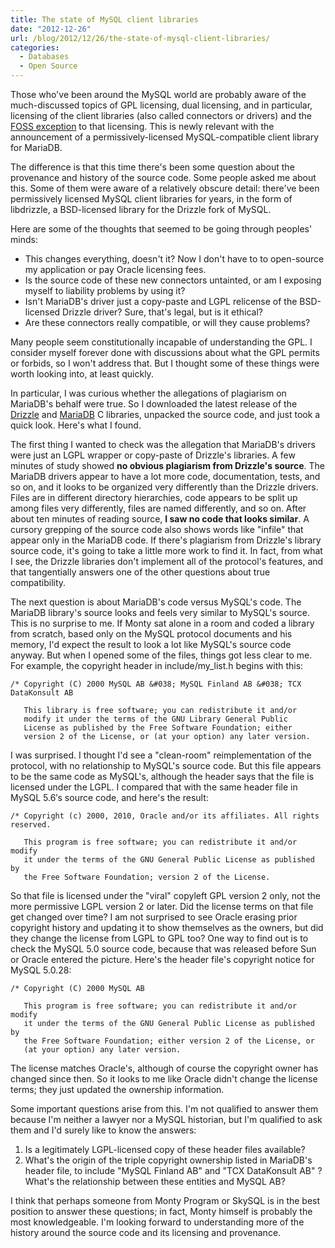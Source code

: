 ```yaml
---
title: The state of MySQL client libraries
date: "2012-12-26"
url: /blog/2012/12/26/the-state-of-mysql-client-libraries/
categories:
  - Databases
  - Open Source
---
```

Those who've been around the MySQL world are probably aware of the much-discussed topics of GPL licensing, dual licensing, and in particular, licensing of the client libraries (also called connectors or drivers) and the [FOSS exception][1] to that licensing. This is newly relevant with the announcement of a permissively-licensed MySQL-compatible client library for MariaDB.

The difference is that this time there's been some question about the provenance and history of the source code. Some people asked me about this. Some of them were aware of a relatively obscure detail: there've been permissively licensed MySQL client libraries for years, in the form of libdrizzle, a BSD-licensed library for the Drizzle fork of MySQL.

Here are some of the thoughts that seemed to be going through peoples' minds:

*   This changes everything, doesn't it? Now I don't have to to open-source my application or pay Oracle licensing fees.
*   Is the source code of these new connectors untainted, or am I exposing myself to liability problems by using it?
*   Isn't MariaDB's driver just a copy-paste and LGPL relicense of the BSD-licensed Drizzle driver? Sure, that's legal, but is it ethical?
*   Are these connectors really compatible, or will they cause problems?

Many people seem constitutionally incapable of understanding the GPL. I consider myself forever done with discussions about what the GPL permits or forbids, so I won't address that. But I thought some of these things were worth looking into, at least quickly.

In particular, I was curious whether the allegations of plagiarism on MariaDB's behalf were true. So I downloaded the latest release of the [Drizzle][2] and [MariaDB][3] C libraries, unpacked the source code, and just took a quick look. Here's what I found.

The first thing I wanted to check was the allegation that MariaDB's drivers were just an LGPL wrapper or copy-paste of Drizzle's libraries. A few minutes of study showed **no obvious plagiarism from Drizzle's source**. The MariaDB drivers appear to have a lot more code, documentation, tests, and so on, and it looks to be organized very differently than the Drizzle drivers. Files are in different directory hierarchies, code appears to be split up among files very differently, files are named differently, and so on. After about ten minutes of reading source, **I saw no code that looks similar**. A cursory grepping of the source code also shows words like "infile" that appear only in the MariaDB code. If there's plagiarism from Drizzle's library source code, it's going to take a little more work to find it. In fact, from what I see, the Drizzle libraries don't implement all of the protocol's features, and that tangentially answers one of the other questions about true compatibility.

The next question is about MariaDB's code versus MySQL's code. The MariaDB library's source looks and feels very similar to MySQL's source. This is no surprise to me. If Monty sat alone in a room and coded a library from scratch, based only on the MySQL protocol documents and his memory, I'd expect the result to look a lot like MySQL's source code anyway. But when I opened some of the files, things got less clear to me. For example, the copyright header in include/my_list.h begins with this:

    /* Copyright (C) 2000 MySQL AB &#038; MySQL Finland AB &#038; TCX DataKonsult AB
       
       This library is free software; you can redistribute it and/or
       modify it under the terms of the GNU Library General Public
       License as published by the Free Software Foundation; either
       version 2 of the License, or (at your option) any later version.

I was surprised. I thought I'd see a "clean-room" reimplementation of the protocol, with no relationship to MySQL's source code. But this file appears to be the same code as MySQL's, although the header says that the file is licensed under the LGPL. I compared that with the same header file in MySQL 5.6&#8242;s source code, and here's the result:

    /* Copyright (c) 2000, 2010, Oracle and/or its affiliates. All rights reserved.
    
       This program is free software; you can redistribute it and/or modify
       it under the terms of the GNU General Public License as published by
       the Free Software Foundation; version 2 of the License.

So that file is licensed under the "viral" copyleft GPL version 2 only, not the more permissive LGPL version 2 or later. Did the license terms on that file get changed over time? I am not surprised to see Oracle erasing prior copyright history and updating it to show themselves as the owners, but did they change the license from LGPL to GPL too? One way to find out is to check the MySQL 5.0 source code, because that was released before Sun or Oracle entered the picture. Here's the header file's copyright notice for MySQL 5.0.28:

    /* Copyright (C) 2000 MySQL AB
    
       This program is free software; you can redistribute it and/or modify
       it under the terms of the GNU General Public License as published by
       the Free Software Foundation; either version 2 of the License, or
       (at your option) any later version.

The license matches Oracle's, although of course the copyright owner has changed since then. So it looks to me like Oracle didn't change the license terms; they just updated the ownership information.

Some important questions arise from this. I'm not qualified to answer them because I'm neither a lawyer nor a MySQL historian, but I'm qualified to ask them and I'd surely like to know the answers:

1.  Is a legitimately LGPL-licensed copy of these header files available?
2.  What's the origin of the triple copyright ownership listed in MariaDB's header file, to include "MySQL Finland AB" and "TCX DataKonsult AB" ? What's the relationship between these entities and MySQL AB?

I think that perhaps someone from Monty Program or SkySQL is in the best position to answer these questions; in fact, Monty himself is probably the most knowledgeable. I'm looking forward to understanding more of the history around the source code and its licensing and provenance.

 [1]: http://www.mysql.com/about/legal/licensing/foss-exception/
 [2]: https://launchpad.net/libdrizzle/+download
 [3]: http://www.skysql.com/downloads/connectors/c
